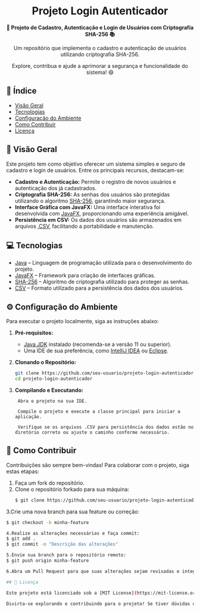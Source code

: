 <h1 align="center">Projeto Login Autenticador</h1>

<div align="center">
  <strong>🚀 Projeto de Cadastro, Autenticação e Login de Usuários com Criptografia SHA-256 📚</strong>
</div>

<div align="center">
  <p>Um repositório que implementa o cadastro e autenticação de usuários utilizando criptografia SHA-256.</p>
  <p>Explore, contribua e ajude a aprimorar a segurança e funcionalidade do sistema! 😄</p>
</div>

## 📖 Índice

- [Visão Geral](#-visão-geral)
- [Tecnologias](#-tecnologias)
- [Configuração do Ambiente](#-configuração-do-ambiente)
- [Como Contribuir](#-como-contribuir)
- [Licença](#-licença)

## 🔭 Visão Geral

Este projeto tem como objetivo oferecer um sistema simples e seguro de cadastro e login de usuários. Entre os principais recursos, destacam-se:

- **Cadastro e Autenticação:** Permite o registro de novos usuários e autenticação dos já cadastrados.
- **Criptografia SHA-256:** As senhas dos usuários são protegidas utilizando o algoritmo [SHA-256](https://en.wikipedia.org/wiki/SHA-2), garantindo maior segurança.
- **Interface Gráfica com JavaFX:** Uma interface interativa foi desenvolvida com [JavaFX](https://openjfx.io/), proporcionando uma experiência amigável.
- **Persistência em CSV:** Os dados dos usuários são armazenados em arquivos [.CSV](https://en.wikipedia.org/wiki/Comma-separated_values), facilitando a portabilidade e manutenção.

## 💻 Tecnologias

- [Java](https://docs.oracle.com/en/java/) – Linguagem de programação utilizada para o desenvolvimento do projeto.
- [JavaFX](https://openjfx.io/) – Framework para criação de interfaces gráficas.
- [SHA-256](https://en.wikipedia.org/wiki/SHA-2) – Algoritmo de criptografia utilizado para proteger as senhas.
- [CSV](https://en.wikipedia.org/wiki/Comma-separated_values) – Formato utilizado para a persistência dos dados dos usuários.

## ⚙️ Configuração do Ambiente

Para executar o projeto localmente, siga as instruções abaixo:

1. **Pré-requisitos:**
   - [Java JDK](https://www.oracle.com/java/technologies/downloads/) instalado (recomenda-se a versão 11 ou superior).
   - Uma IDE de sua preferência, como [IntelliJ IDEA](https://www.jetbrains.com/idea/) ou [Eclipse](https://www.eclipse.org/).

2. **Clonando o Repositório:**
   ```bash
   git clone https://github.com/seu-usuario/projeto-login-autenticador.git
   cd projeto-login-autenticador

3. **Compilando e Executando:**

        Abra o projeto na sua IDE.

        Compile o projeto e execute a classe principal para iniciar a aplicação.

        Verifique se os arquivos .CSV para persistência dos dados estão no diretório correto ou ajuste o caminho conforme necessário.

## 🤝 Como Contribuir

Contribuições são sempre bem-vindas! Para colaborar com o projeto, siga estas etapas:

1. Faça um fork do repositório.
2. Clone o repositório forkado para sua máquina:
   ```bash
   $ git clone https://github.com/seu-usuario/projeto-login-autenticador.git

3.Crie uma nova branch para sua feature ou correção:
   ```bash
   $ git checkout -b minha-feature

4.Realize as alterações necessárias e faça commit:
   $ git add .
   $ git commit -m "Descrição das alterações"

5.Envie sua branch para o repositório remoto:
   $ git push origin minha-feature

6.Abra um Pull Request para que suas alterações sejam revisadas e integradas.

## 📄 Licença

Este projeto está licenciado sob a [MIT License](https://mit-license.org/). Consulte o arquivo LICENSE para obter mais informações sobre os termos de uso.

Divirta-se explorando e contribuindo para o projeto! Se tiver dúvidas ou sugestões, abra uma issue ou entre em contato. 🚀
